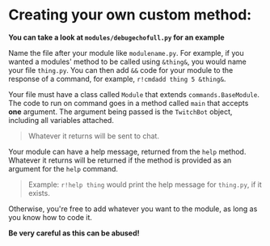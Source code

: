 # Creating your own custom method:
**You can take a look at `modules/debugechofull.py` for an example**

Name the file after your module like `modulename.py`.
For example, if you wanted a modules' method to be called using `&thing&`, you would name your file `thing.py`.
You can then add `&&` code for your module to the response of a command, for example, `r!cmdadd thing 5 &thing&`.

Your file must have a class called `Module` that extends `commands.BaseModule`.
The code to run on command goes in a method called `main` that accepts **one** argument.
The argument being passed is the `TwitchBot` object, including all variables attached.
>Whatever it returns will be sent to chat.

Your module can have a help message, returned from the `help` method.
Whatever it returns will be returned if the method is provided as an argument for the `help` command.
>Example: `r!help thing` would print the help message for `thing.py`, if it exists.

Otherwise, you're free to add whatever you want to the module, as long as you know how to code it.

__**Be very careful as this can be abused!**__
